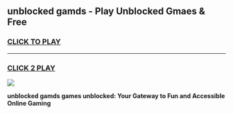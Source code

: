 
## unblocked gamds - Play Unblocked Gmaes & Free
<h3>
<a href="https://news.freeplayer.one?title=unblocked_gamds&ref=23F">CLICK TO PLAY</a></h3>
<hr>

<h3>
<a href="https://news.freeplayer.one?title=unblocked_gamds&ref=23F">CLICK 2 PLAY</a>
  
</h3>

<a href="https://news.freeplayer.one?title=unblocked_gamds&ref=23F/"><img src="https://clearcache.store/games.png"></a>


**unblocked gamds games unblocked: Your Gateway to Fun and Accessible Online Gaming**
